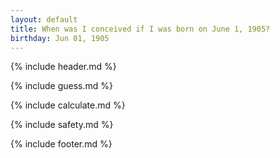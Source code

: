 ```yaml
---
layout: default
title: When was I conceived if I was born on June 1, 1905?
birthday: Jun 01, 1905
---
```


{% include header.md %}

{% include guess.md %}

{% include calculate.md %}

{% include safety.md %}

{% include footer.md %}



